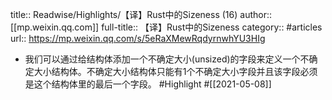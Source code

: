 title:: Readwise/Highlights/【译】Rust中的Sizeness (16)
author:: [[mp.weixin.qq.com]]
full-title:: 【译】Rust中的Sizeness
category:: #articles
url:: https://mp.weixin.qq.com/s/5eRaXMewRqdyrnwhYU3HIg

- 我们可以通过给结构体添加一个不确定大小(unsized)的字段来定义一个不确定大小结构体。不确定大小结构体只能有1个不确定大小字段并且该字段必须是这个结构体里的最后一个字段。 #Highlight #[[2021-05-08]]